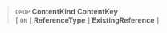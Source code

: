 > `DROP` **ContentKind** **ContentKey** <br>
      \[ `ON` \[ **ReferenceType** \] **ExistingReference** \]